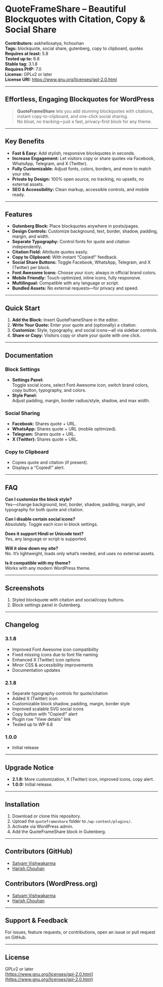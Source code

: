 # QuoteFrameShare – Beautiful Blockquotes with Citation, Copy & Social Share

**Contributors:** askhellosatya, hchouhan   
**Tags:** blockquote, social share, gutenberg, copy to clipboard, quotes  
**Requires at least:** 5.8  
**Tested up to:** 6.8  
**Stable tag:** 3.1.8  
**Requires PHP:** 7.0  
**License:** GPLv2 or later  
**License URI:** https://www.gnu.org/licenses/gpl-2.0.html  

---

## Effortless, Engaging Blockquotes for WordPress

> **QuoteFrameShare** lets you add stunning blockquotes with citations, instant copy-to-clipboard, and one-click social sharing.  
> No bloat, no tracking—just a fast, privacy-first block for any theme.

---

## Key Benefits

- **Fast & Easy:** Add stylish, responsive blockquotes in seconds.
- **Increase Engagement:** Let visitors copy or share quotes via Facebook, WhatsApp, Telegram, and X (Twitter).
- **Fully Customizable:** Adjust fonts, colors, borders, and more to match your site.
- **Private by Design:** 100% open source, no tracking, no upsells, no external assets.
- **SEO & Accessibility:** Clean markup, accessible controls, and mobile ready.

---

## Features

- **Gutenberg Block:** Place blockquotes anywhere in posts/pages.
- **Design Controls:** Customize background, text, border, shadow, padding, margin, and width.
- **Separate Typography:** Control fonts for quote and citation independently.
- **Citation Field:** Attribute quotes easily.
- **Copy to Clipboard:** With instant “Copied!” feedback.
- **Social Share Buttons:** Toggle Facebook, WhatsApp, Telegram, and X (Twitter) per block.
- **Font Awesome Icons:** Choose your icon; always in official brand colors.
- **Mobile Friendly:** Touch-optimized, inline icons, fully responsive.
- **Multilingual:** Compatible with any language or script.
- **Bundled Assets:** No external requests—for privacy and speed.

---

## Quick Start

1. **Add the Block:** Insert QuoteFrameShare in the editor.
2. **Write Your Quote:** Enter your quote and (optionally) a citation.
3. **Customize:** Style, typography, and social icons—all via sidebar controls.
4. **Share or Copy:** Visitors copy or share your quote with one click.

---

## Documentation

### Block Settings

- **Settings Panel:**  
  Toggle social icons, select Font Awesome icon, switch brand colors, copy button, typography, and colors.
- **Style Panel:**  
  Adjust padding, margin, border radius/style, shadow, and max width.

### Social Sharing

- **Facebook:** Shares quote + URL.
- **WhatsApp:** Shares quote + URL (mobile optimized).
- **Telegram:** Shares quote + URL.
- **X (Twitter):** Shares quote + URL.

### Copy to Clipboard

- Copies quote and citation (if present).
- Displays a “Copied!” alert.

---

## FAQ

**Can I customize the block style?**  
Yes—change background, text, border, shadow, padding, margin, and typography for both quote and citation.

**Can I disable certain social icons?**  
Absolutely. Toggle each icon in block settings.

**Does it support Hindi or Unicode text?**  
Yes, any language or script is supported.

**Will it slow down my site?**  
No. It’s lightweight, loads only what’s needed, and uses no external assets.

**Is it compatible with my theme?**  
Works with any modern WordPress theme.

---

## Screenshots

1. Styled blockquote with citation and social/copy buttons.
2. Block settings panel in Gutenberg.

---

## Changelog

### 3.1.8
- Improved Font Awesome icon compatibility
- Fixed missing icons due to font file naming
- Enhanced X (Twitter) icon options
- Minor CSS & accessibility improvements
- Documentation updates

### 2.1.8
- Separate typography controls for quote/citation
- Added X (Twitter) icon
- Customizable block shadow, padding, margin, border style
- Improved scalable SVG social icons
- Copy button with "Copied!" alert
- Plugin row "View details" link
- Tested up to WP 6.8

### 1.0.0
- Initial release

---

## Upgrade Notice

- **2.1.8:** More customization, X (Twitter) icon, improved icons, copy alert.
- **1.0.0:** Initial release.

---

## Installation

1. Download or clone this repository.
2. Upload the `quoteframeshare` folder to `/wp-content/plugins/`.
3. Activate via WordPress admin.
4. Add the QuoteFrameShare block in Gutenberg.

---

## Contributors (GitHub)

- [Satyam Vishwakarma](https://github.com/askhellosatya)
- [Harish Chouhan](https://github.com/hchouhan)

## Contributors (WordPress.org)

- [Satyam Vishwakarma](https://profiles.wordpress.org/hellosatya/)
- [Harish Chouhan](https://profiles.wordpress.org/hchouhan/)

---

## Support & Feedback

For issues, feature requests, or contributions, open an issue or pull request on GitHub.

---

## License

GPLv2 or later  
[https://www.gnu.org/licenses/gpl-2.0.html](https://www.gnu.org/licenses/gpl-2.0.html)
